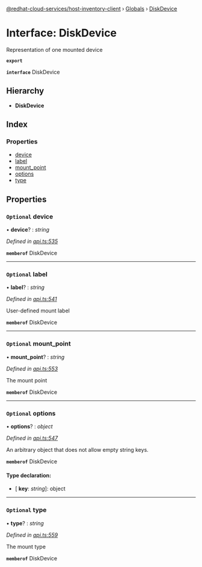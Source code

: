 [@redhat-cloud-services/host-inventory-client](../README.md) › [Globals](../globals.md) › [DiskDevice](diskdevice.md)

# Interface: DiskDevice

Representation of one mounted device

**`export`** 

**`interface`** DiskDevice

## Hierarchy

* **DiskDevice**

## Index

### Properties

* [device](diskdevice.md#optional-device)
* [label](diskdevice.md#optional-label)
* [mount_point](diskdevice.md#optional-mount_point)
* [options](diskdevice.md#optional-options)
* [type](diskdevice.md#optional-type)

## Properties

### `Optional` device

• **device**? : *string*

*Defined in [api.ts:535](https://github.com/RedHatInsights/javascript-clients/blob/master/packages/host-inventory/api.ts#L535)*

**`memberof`** DiskDevice

___

### `Optional` label

• **label**? : *string*

*Defined in [api.ts:541](https://github.com/RedHatInsights/javascript-clients/blob/master/packages/host-inventory/api.ts#L541)*

User-defined mount label

**`memberof`** DiskDevice

___

### `Optional` mount_point

• **mount_point**? : *string*

*Defined in [api.ts:553](https://github.com/RedHatInsights/javascript-clients/blob/master/packages/host-inventory/api.ts#L553)*

The mount point

**`memberof`** DiskDevice

___

### `Optional` options

• **options**? : *object*

*Defined in [api.ts:547](https://github.com/RedHatInsights/javascript-clients/blob/master/packages/host-inventory/api.ts#L547)*

An arbitrary object that does not allow empty string keys.

**`memberof`** DiskDevice

#### Type declaration:

* \[ **key**: *string*\]: object

___

### `Optional` type

• **type**? : *string*

*Defined in [api.ts:559](https://github.com/RedHatInsights/javascript-clients/blob/master/packages/host-inventory/api.ts#L559)*

The mount type

**`memberof`** DiskDevice
